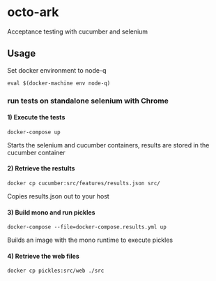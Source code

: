 # octo-ark
Acceptance testing with cucumber and selenium 

## Usage

Set docker environment to node-q

`eval $(docker-machine env node-q)`

### run tests on standalone selenium with Chrome

#### 1) Execute the tests

`docker-compose up`

Starts the selenium and cucumber containers, results are stored in the cucumber container

#### 2) Retrieve the restults

`docker cp cucumber:src/features/results.json src/`

Copies results.json out to your host

#### 3) Build mono and run pickles

`docker-compose --file=docker-compose.results.yml up`

Builds an image with the mono runtime to execute pickles

#### 4) Retrieve the web files

`docker cp pickles:src/web ./src`
